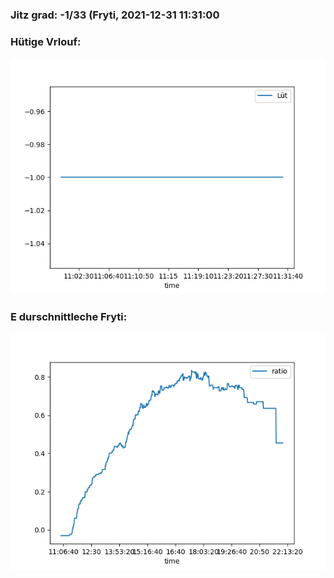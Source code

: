 ### Jitz grad: -1/33 (Fryti, 2021-12-31 11:31:00

### Hütige Vrlouf:
![Graph](Today.png)

### E durschnittleche Fryti:
![Graph](Fryti.png)